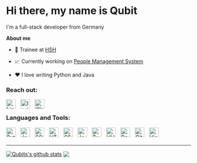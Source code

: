 # Hi there, my name is Qubit

I'm a full-stack developer from Germany

**About me**

- 💼 Trainee at [HSH](https://www.hsh-berlin.com/)

- 📈 Currently working on [People Management System](https://github.com/The-Qubit/People_Managment_System)

- ❤️ I love writing Python and Java


### Reach out:
[<img align="left" alt="LinkedIn" width="26px" src="https://www.svgrepo.com/show/452051/linkedin.svg" style="padding-right:10px;" />][linkedIn]
[<img align="left" alt="Instagram" width="26px" src="https://www.svgrepo.com/show/452229/instagram-1.svg" style="padding-right:10px;" />][instagram]
[<img align="left" alt="Website" width="26px" src="https://www.svgrepo.com/show/401863/globe-with-meridians.svg" style="padding-right:10px;" />][website]

<br />

### Languages and Tools:

<img align="left" alt="Python" width="26px" src="https://www.svgrepo.com/show/452091/python.svg" style="padding-right:10px;" />
<img align="left" alt="Java" width="26px" src="https://www.svgrepo.com/show/452234/java.svg" style="padding-right:10px;" />
<img align="left" alt="SQL" width="26px" src="https://www.svgrepo.com/show/374093/sql.svg" style="padding-right:10px;" />
<img align="left" alt="HTML5" width="26px" src="https://www.svgrepo.com/show/452228/html-5.svg" style="padding-right:10px;" />
<img align="left" alt="CSS3" width="26px" src="https://www.svgrepo.com/show/452185/css-3.svg" style="padding-right:10px;" />
<img align="left" alt="JavaScript" width="26px" src="https://www.svgrepo.com/show/452045/js.svg" style="padding-right:10px;" />
<img align="left" alt="TypeSrcipt" width="26px" src="https://www.svgrepo.com/show/374146/typescript-official.svg" style="padding-right:10px;" />
<img align="left" alt="VUE" width="26px" src="https://www.svgrepo.com/show/452130/vue.svg" style="padding-right:10px;" />
<img align="left" alt="Docker" width="26px" src="https://www.svgrepo.com/show/452192/docker.svg" style="padding-right:10px;" />
<img align="left" alt="Git" width="26px" src="https://www.svgrepo.com/show/452210/git.svg" style="padding-right:10px;" />
<img align="left" alt="Visual Studio Code" width="26px" src="https://www.svgrepo.com/show/452129/vs-code.svg" style="padding-right:10px;" />

<br/>
<br/>

---

<a href="https://github.com/anuraghazra/github-readme-stats"><img align="center" src="github-readme-stats.the-qubit.vercel.app/api?username=The-Qubit&show_icons=true&include_all_commits=true&theme=gruvbox&bg_color=00000000&hide_border=true" alt="Qubits's github stats" /></a> <a href="https://github.com/anuraghazra/github-readme-stats"><img align="center" src="github-readme-stats.the-qubit.vercel.app/api/top-langs/?username=The-Qubit&layout=compact&theme=gruvbox&bg_color=00000000&hide_border=true" /></a>


[website]: https://github.com/The-Qubit
[linkedIn]: https://www.linkedin.com/in/kevin-raethel-238b5b228/
[instagram]: https://github.com/The-Qubit
